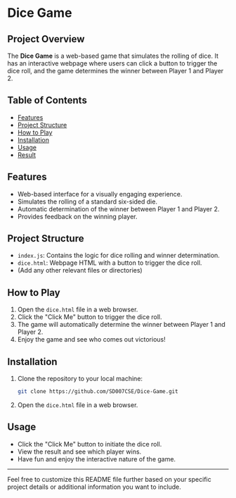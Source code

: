 # Dice Game

## Project Overview

The **Dice Game** is a web-based game that simulates the rolling of dice. It has an interactive webpage where users can click a button to trigger the dice roll, and the game determines the winner between Player 1 and Player 2.

## Table of Contents

- [Features](#features)
- [Project Structure](#project-structure)
- [How to Play](#how-to-play)
- [Installation](#installation)
- [Usage](#usage)
- [Result](#result)

## Features

- Web-based interface for a visually engaging experience.
- Simulates the rolling of a standard six-sided die.
- Automatic determination of the winner between Player 1 and Player 2.
- Provides feedback on the winning player.

## Project Structure

- `index.js`: Contains the logic for dice rolling and winner determination.
- `dice.html`: Webpage HTML with a button to trigger the dice roll.
- (Add any other relevant files or directories)

## How to Play

1. Open the `dice.html` file in a web browser.
2. Click the "Click Me" button to trigger the dice roll.
3. The game will automatically determine the winner between Player 1 and Player 2.
4. Enjoy the game and see who comes out victorious!

## Installation

1. Clone the repository to your local machine:

    ```bash
    git clone https://github.com/SD007CSE/Dice-Game.git
    ```

2. Open the `dice.html` file in a web browser.

## Usage

- Click the "Click Me" button to initiate the dice roll.
- View the result and see which player wins.
- Have fun and enjoy the interactive nature of the game.

---

Feel free to customize this README file further based on your specific project details or additional information you want to include.
